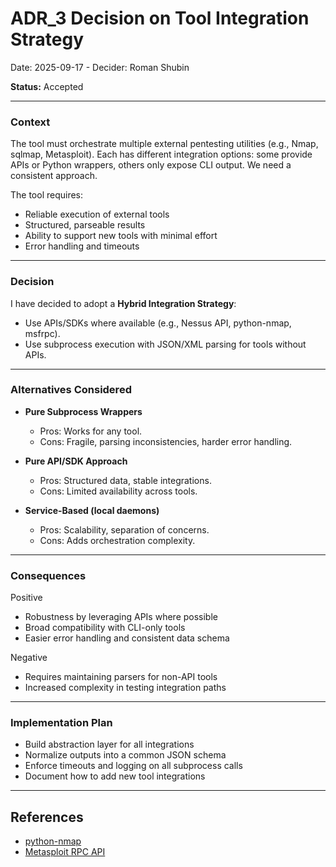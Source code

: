 # ADR_3 Decision on Tool Integration Strategy
Date: 2025-09-17 - Decider: Roman Shubin

**Status:** Accepted

---

### Context
The tool must orchestrate multiple external pentesting utilities (e.g., Nmap, sqlmap, Metasploit). Each has different integration options: some provide APIs or Python wrappers, others only expose CLI output. We need a consistent approach.

The tool requires:
- Reliable execution of external tools
- Structured, parseable results
- Ability to support new tools with minimal effort
- Error handling and timeouts

---

### Decision
I have decided to adopt a **Hybrid Integration Strategy**:  
- Use APIs/SDKs where available (e.g., Nessus API, python-nmap, msfrpc).  
- Use subprocess execution with JSON/XML parsing for tools without APIs.  

---

### Alternatives Considered
- **Pure Subprocess Wrappers**  
    * Pros: Works for any tool.  
    * Cons: Fragile, parsing inconsistencies, harder error handling.  

- **Pure API/SDK Approach**  
    * Pros: Structured data, stable integrations.  
    * Cons: Limited availability across tools.  

- **Service-Based (local daemons)**  
    * Pros: Scalability, separation of concerns.  
    * Cons: Adds orchestration complexity.  

---

### Consequences
Positive
- Robustness by leveraging APIs where possible  
- Broad compatibility with CLI-only tools  
- Easier error handling and consistent data schema  

Negative
- Requires maintaining parsers for non-API tools  
- Increased complexity in testing integration paths  

---

### Implementation Plan
- Build abstraction layer for all integrations  
- Normalize outputs into a common JSON schema  
- Enforce timeouts and logging on all subprocess calls  
- Document how to add new tool integrations  

---

## References
- [python-nmap](https://xael.org/pages/python-nmap-en.html)
- [Metasploit RPC API](https://docs.rapid7.com/metasploit/msfrpcd/)
